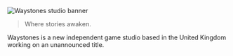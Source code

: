 ![Waystones studio banner](https://github.com/user-attachments/assets/611959c3-45f0-4b67-938c-261023e24929)

> Where stories awaken.

Waystones is a new independent game studio based in the United Kingdom working on an unannounced title.
